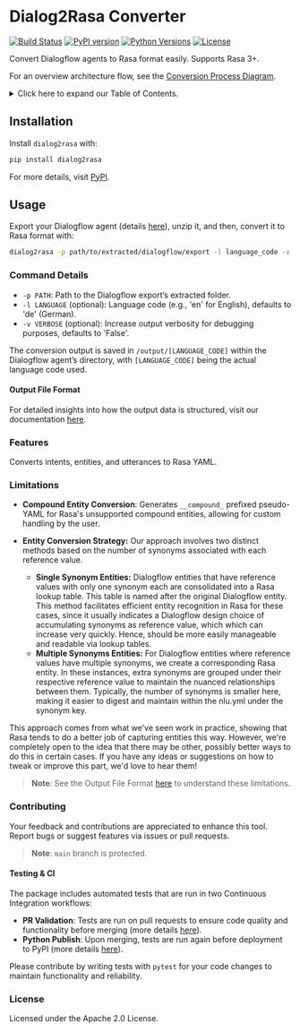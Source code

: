 # Dialog2Rasa Converter

[![Build Status](https://github.com/murilobellatini/dialog2rasa/actions/workflows/python-publish.yml/badge.svg)](https://github.com/murilobellatini/dialog2rasa/actions)
[![PyPI version](https://badge.fury.io/py/dialog2rasa.svg)](https://pypi.org/project/dialog2rasa/)
[![Python Versions](https://img.shields.io/pypi/pyversions/dialog2rasa.svg)](https://pypi.org/project/dialog2rasa/)
[![License](https://img.shields.io/pypi/l/dialog2rasa.svg)](https://github.com/murilobellatini/dialog2rasa/blob/main/LICENSE)

Convert Dialogflow agents to Rasa format easily. Supports Rasa 3+.

For an overview architecture flow, see the [Conversion Process Diagram](https://github.com/murilobellatini/dialog2rasa/blob/main/docs/conversion-process-diagram.md).

<details>
<summary>Click here to expand our Table of Contents.</summary>

- [Dialog2Rasa Converter](#dialog2rasa-converter)
  - [Installation](#installation)
  - [Usage](#usage)
    - [Command Details](#command-details)
      - [Output File Format](#output-file-format)
    - [Features](#features)
    - [Limitations](#limitations)
    - [Contributing](#contributing)
      - [Testing \& CI](#testing--ci)
    - [License](#license)

</details>

## Installation

Install `dialog2rasa` with:

```bash
pip install dialog2rasa
```

For more details, visit [PyPI](https://pypi.org/project/dialog2rasa/).

## Usage

Export your Dialogflow agent (details [here](https://cloud.google.com/dialogflow/es/docs/agents-settings#export)), unzip it, and then, convert it to Rasa format with:

```bash
dialog2rasa -p path/to/extracted/dialogflow/export -l language_code -v
```

### Command Details

- `-p PATH`: Path to the Dialogflow export’s extracted folder.
- `-l LANGUAGE` (optional): Language code (e.g., 'en' for English), defaults to 'de' (German).
- `-v VERBOSE` (optional): Increase output verbosity for debugging purposes, defaults to 'False'.

The conversion output is saved in `/output/[LANGUAGE_CODE]` within the Dialogflow agent’s directory, with `[LANGUAGE_CODE]` being the actual language code used.

#### Output File Format

For detailed insights into how the output data is structured, visit our documentation [here](https://github.com/murilobellatini/dialog2rasa/blob/main/docs/file-generation-process.md).

### Features

Converts intents, entities, and utterances to Rasa YAML.

### Limitations

- **Compound Entity Conversion**: Generates `__compound_` prefixed pseudo-YAML for Rasa's unsupported compound entities, allowing for custom handling by the user.

- **Entity Conversion Strategy:** Our approach involves two distinct methods based on the number of synonyms associated with each reference value.
  - **Single Synonym Entities:** Dialogflow entities that have reference values with only one synonym each are consolidated into a Rasa lookup table. This table is named after the original Dialogflow entity. This method facilitates efficient entity recognition in Rasa for these cases, since it usually indicates a Dialogflow design choice of accumulating synonyms as reference value, which which can increase very quickly. Hence, should be more easily manageable and readable via lookup tables.
  - **Multiple Synonyms Entities:** For Dialogflow entities where reference values have multiple synonyms, we create a corresponding Rasa entity. In these instances, extra synonyms are grouped under their respective reference value to maintain the nuanced relationships between them. Typically, the number of synonyms is smaller here, making it easier to digest and maintain within the nlu.yml under the synonym key.

This approach comes from what we've seen work in practice, showing that Rasa tends to do a better job of capturing entities this way. However, we're completely open to the idea that there may be other, possibly better ways to do this in certain cases. If you have any ideas or suggestions on how to tweak or improve this part, we'd love to hear them!

> **Note**: See the Output File Format [here](#output-file-format) to understand these limitations.

### Contributing

Your feedback and contributions are appreciated to enhance this tool. Report bugs or suggest features via issues or pull requests.

> **Note**: `main` branch is protected.

#### Testing & CI

The package includes automated tests that are run in two Continuous Integration workflows:

- **PR Validation**: Tests are run on pull requests to ensure code quality and functionality before merging (more details [here](https://github.com/murilobellatini/dialog2rasa/blob/main/.github/workflows/pr-validation-ci.yml)).
- **Python Publish**: Upon merging, tests are run again before deployment to PyPI (more details [here](https://github.com/murilobellatini/dialog2rasa/blob/main/.github/workflows/python-publish.yml)).

Please contribute by writing tests with `pytest` for your code changes to maintain functionality and reliability.

### License

Licensed under the Apache 2.0 License.
